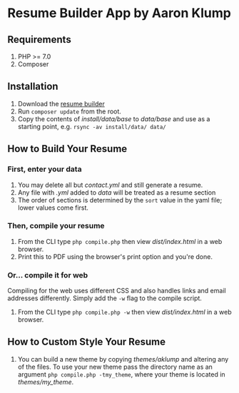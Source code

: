 # Resume Builder App by Aaron Klump

## Requirements

1. PHP >= 7.0
1. Composer

## Installation

1. Download the [resume builder](https://github.com/aklump/resume)
1. Run `composer update` from the root.
1. Copy the contents of _install/data/base_ to _data/base_ and use as a starting point, e.g. `rsync -av install/data/ data/`

## How to Build Your Resume

### First, enter your data

1. You may delete all but _contact.yml_ and still generate a resume.
1. Any file with _.yml_ added to _data_ will be treated as a resume section
1. The order of sections is determined by the `sort` value in the yaml file; lower values come first.

### Then, compile your resume

1. From the CLI type `php compile.php` then view _dist/index.html_ in a web browser.
1. Print this to PDF using the browser's print option and you're done.

### Or... compile it for web

Compiling for the web uses different CSS and also handles links and email addresses differently.  Simply add the `-w` flag to the compile script.

1. From the CLI type `php compile.php -w` then view _dist/index.html_ in a web browser.

## How to Custom Style Your Resume

1. You can build a new theme by copying _themes/aklump_ and altering any of the files.  To use your new theme pass the directory name as an argument `php compile.php -tmy_theme`, where your theme is located in _themes/my_theme_.


